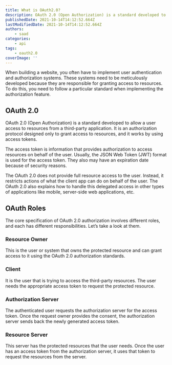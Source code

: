```yaml
---
title: What is OAuth2.0?
description: OAuth 2.0 (Open Authorization) is a standard developed to allow a user access to resources from a third-party application. Let's briefly look at it and some of the roles of OAuth.
publishedDate: 2021-10-14T14:12:52.664Z
lastModifiedDate: 2021-10-14T14:12:52.664Z
authors:
    - saad
categories:
    - api
tags:
    - oauth2.0
coverImage: ''
---
```


<Lead>
	When building a website, you often have to implement user authentication and
	authorization systems. These systems need to be meticulously developed
	because they are responsible for granting access to resources. To do this,
	you need to follow a particular standard when implementing the authorization
	feature.
</Lead>

## OAuth 2.0

OAuth 2.0 (Open Authorization) is a standard developed to allow a user access to resources from a third-party application. It is an authorization protocol designed only to grant access to resources, and it works by using access tokens.

The access token is information that provides authorization to access resources on behalf of the user. Usually, the JSON Web Token (JWT) format is used for the access token. They also may have an expiration date because of security reasons.

The OAuth 2.0 does not provide full resource access to the user. Instead, it restricts actions of what the client app can do on behalf of the user. The OAuth 2.0 also explains how to handle this delegated access in other types of applications like mobile, server-side web applications, etc.

## OAuth Roles

The core specification of OAuth 2.0 authorization involves different roles, and each has different responsibilities. Let’s take a look at them.

### Resource Owner

This is the user or system that owns the protected resource and can grant access to it using the OAuth 2.0 authorization standards.

### Client

It is the user that is trying to access the third-party resources. The user needs the appropriate access token to request the protected resource.

### Authorization Server

The authenticated user requests the authorization server for the access token. Once the request owner provides the consent, the authorization server sends back the newly generated access token.

### Resource Server

This server has the protected resources that the user needs. Once the user has an access token from the authorization server, it uses that token to request the resources from the server.
